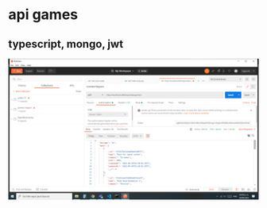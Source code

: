 # api games

## typescript, mongo, jwt

![Alt text](https://github.com/obelisk02/api-games/blob/main/Captura%20de%20pantalla%20(2992).png?raw=true "Optional title")
